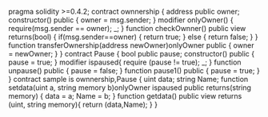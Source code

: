 pragma solidity >=0.4.2;
contract  ownnership {
    address public owner;
    constructor() public {
        owner = msg.sender;
    }
    modifier onlyOwner() {
        require(msg.sender == owner);
        _;
    }
    function checkOwnner() public view returns(bool) {
        if(msg.sender==owner) {
            return true;
        } else {
            return false;
        }
    }
    function transferOwnership(address newOwner)onlyOwner public {
        owner = newOwner;
    }
}
contract Pause {
    bool public pause;
    constructor() public {
        pause = true;
    }
    modifier ispaused{
        require (pause != true);
        _;
    }
    function unpause() public {
        pause = false;
    }
    function pause1() public {
       pause = true;
    }
}
contract sample is ownnership,Pause {
    uint data;
    string Name;
    function setdata(uint a, string memory b)onlyOwner ispaused public returns(string memory) {
        data = a;
        Name  = b;
    }
    function getdata() public view returns (uint, string memory){
        return (data,Name);
    }
}
